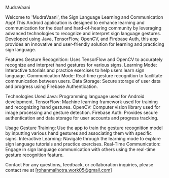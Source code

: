 MudraVaani

Welcome to 'MudraVaani', the Sign Language Learning and Communication App! This Android application is designed to enhance learning and communication for the deaf and hard-of-hearing community by leveraging advanced technologies to recognize and interpret sign language gestures. Developed using Java, TensorFlow, OpenCV, and Firebase Auth, this app provides an innovative and user-friendly solution for learning and practicing sign language.

Features
Gesture Recognition: Uses TensorFlow and OpenCV to accurately recognize and interpret hand gestures for various signs.
Learning Mode: Interactive tutorials and practice exercises to help users learn sign language.
Communication Mode: Real-time gesture recognition to facilitate communication between users.
Data Storage: Secure storage of user data and progress using Firebase Authentication.

Technologies Used
Java: Programming language used for Android development.
TensorFlow: Machine learning framework used for training and recognizing hand gestures.
OpenCV: Computer vision library used for image processing and gesture detection.
Firebase Auth: Provides secure authentication and data storage for user accounts and progress tracking.

Usage
Gesture Training: Use the app to train the gesture recognition model by inputting various hand gestures and associating them with specific signs.
Interactive Learning: Navigate through the learning mode to explore sign language tutorials and practice exercises.
Real-Time Communication: Engage in sign language communication with others using the real-time gesture recognition feature.

Contact
For any questions, feedback, or collaboration inquiries, please contact me at [rohanmalhotra.work05@gmail.com] 
